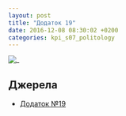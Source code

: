 ```yaml
---
layout: post
title: "Додаток 19"
date: 2016-12-08 08:30:02 +0200
categories: kpi_s07_politology
---
```


![_](https://pp.vk.me/c636020/v636020122/36df2/cNIMzY4ti4c.jpg)

## Джерела

   - [Додаток №19](https://pp.vk.me/c636020/v636020122/36df2/cNIMzY4ti4c.jpg)
